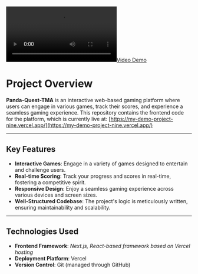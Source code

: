 [![Video Demo](https://github.com/RaGR/Panda-Quest-TMA/blob/master/static/jungle.webm)](https://www.youtube.com/shorts/TPpdlKprA2M)
# Project Overview

**Panda-Quest-TMA** is an interactive web-based gaming platform where users can engage in various games, track their scores, and experience a seamless gaming experience. This repository contains the frontend code for the platform, which is currently live at: [https://my-demo-project-nine.vercel.app/](https://my-demo-project-nine.vercel.app/)

---

## Key Features

- **Interactive Games**: Engage in a variety of games designed to entertain and challenge users.
- **Real-time Scoring**: Track your progress and scores in real-time, fostering a competitive spirit.
- **Responsive Design**: Enjoy a seamless gaming experience across various devices and screen sizes.
- **Well-Structured Codebase**: The project's logic is meticulously written, ensuring maintainability and scalability.

---

## Technologies Used

- **Frontend Framework**: *Next.js, React-based framework based on Vercel hosting*  
- **Deployment Platform**: Vercel  
- **Version Control**: Git (managed through GitHub)
